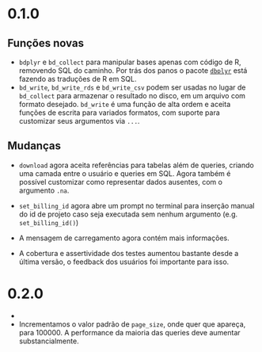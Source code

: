 # 0.1.0

## Funções novas

* `bdplyr` e `bd_collect` para manipular bases apenas com código de R, removendo SQL do caminho. Por trás dos panos o pacote [`dbplyr`](https://dbplyr.tidyverse.org/) está fazendo as traduções de R em SQL.
* `bd_write`, `bd_write_rds` e `bd_write_csv` podem ser usadas no lugar de `bd_collect` para armazenar o resultado no disco, em um arquivo com formato desejado. `bd_write` é uma função de alta ordem e aceita funções de escrita para variados formatos, com suporte para customizar seus argumentos via `...`.

## Mudanças

* `download` agora aceita referências para tabelas além de queries, criando uma camada entre o usuário e queries em SQL. Agora também é possível customizar como representar dados ausentes, com o argumento `.na`.
* `set_billing_id` agora abre um prompt no terminal para inserção manual do id de projeto caso seja executada sem nenhum argumento (e.g. `set_billing_id()`)
 
* A mensagem de carregamento agora contém mais informações.
* A cobertura e assertividade dos testes aumentou bastante desde a última versão, o feedback dos usuários foi importante para isso.


# 0.2.0
* 
* Incrementamos o valor padrão de `page_size`, onde quer que apareça, para 100000. A performance da maioria das queries deve aumentar substancialmente.
